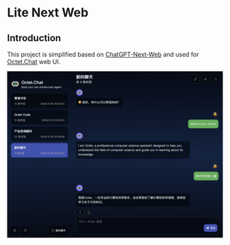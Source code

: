 # Lite Next Web

## Introduction

This project is simplified based on [ChatGPT-Next-Web](https://github.com/ChatGPTNextWeb/ChatGPT-Next-Web) and used for [Octet.Chat](https://github.com/eoctet/octet.chat) web UI.

![Chat UI](docs/webui1.png)
